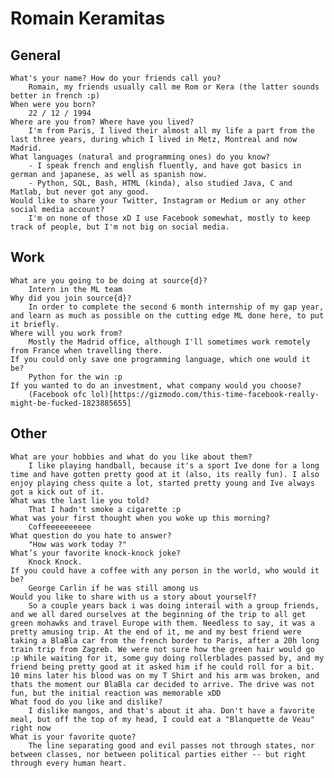 # Romain Keramitas

## General

    What's your name? How do your friends call you?
        Romain, my friends usually call me Rom or Kera (the latter sounds better in french :p)
    When were you born?
        22 / 12 / 1994
    Where are you from? Where have you lived?
        I'm from Paris, I lived their almost all my life a part from the last three years, during which I lived in Metz, Montreal and now Madrid.
    What languages (natural and programming ones) do you know?
        - I speak french and english fluently, and have got basics in german and japanese, as well as spanish now.
        - Python, SQL, Bash, HTML (kinda), also studied Java, C and Matlab, but never got any good.
    Would like to share your Twitter, Instagram or Medium or any other social media account?
        I'm on none of those xD I use Facebook somewhat, mostly to keep track of people, but I'm not big on social media.

## Work

    What are you going to be doing at source{d}?
        Intern in the ML team 
    Why did you join source{d}?
        In order to complete the second 6 month internship of my gap year, and learn as much as possible on the cutting edge ML done here, to put it briefly.
    Where will you work from?
        Mostly the Madrid office, although I'll sometimes work remotely from France when travelling there.
    If you could only save one programming language, which one would it be?
        Python for the win :p 
    If you wanted to do an investment, what company would you choose?
        (Facebook ofc lol)[https://gizmodo.com/this-time-facebook-really-might-be-fucked-1823885655]

## Other

    What are your hobbies and what do you like about them?
        I like playing handball, because it's a sport Ive done for a long time and have gotten pretty good at it (also, its really fun). I also enjoy playing chess quite a lot, started pretty young and Ive always got a kick out of it.
    What was the last lie you told?
        That I hadn't smoke a cigarette :p
    What was your first thought when you woke up this morning?
        Coffeeeeeeeeee
    What question do you hate to answer?
        "How was work today ?"
    What’s your favorite knock-knock joke?
        Knock Knock. 
    If you could have a coffee with any person in the world, who would it be?
        George Carlin if he was still among us
    Would you like to share with us a story about yourself?
        So a couple years back i was doing interail with a group friends, and we all dared ourselves at the beginning of the trip to all get green mohawks and travel Europe with them. Needless to say, it was a pretty amusing trip. At the end of it, me and my best friend were taking a BlaBla car from the french border to Paris, after a 20h long train trip from Zagreb. We were not sure how the green hair would go :p While waiting for it, some guy doing rollerblades passed by, and my friend being pretty good at it asked him if he could roll for a bit. 10 mins later his blood was on my T Shirt and his arm was broken, and thats the moment our BlaBla car decided to arrive. The drive was not fun, but the initial reaction was memorable xDD 
    What food do you like and dislike?
        I dislike mangos, and that's about it aha. Don't have a favorite meal, but off the top of my head, I could eat a "Blanquette de Veau" right now 
    What is your favorite quote?
        The line separating good and evil passes not through states, nor between classes, nor between political parties either -- but right through every human heart.
